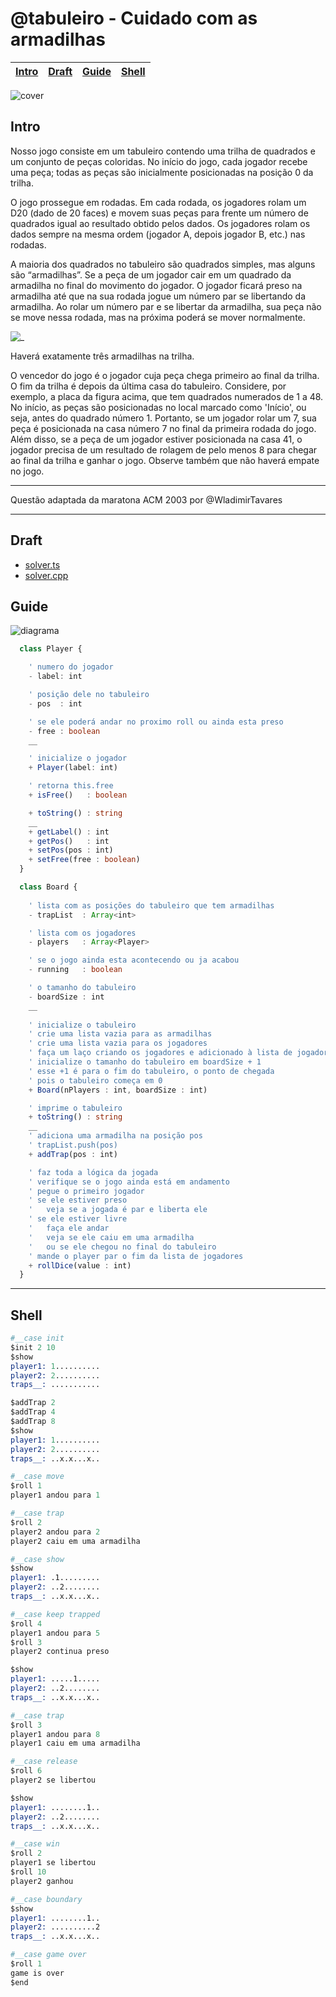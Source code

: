 # @tabuleiro - Cuidado com as armadilhas

<!-- toch -->
[Intro](#intro) | [Draft](#draft) | [Guide](#guide) | [Shell](#shell)
-- | -- | -- | --
<!-- toch -->

![cover](cover.jpg)

## Intro

Nosso jogo consiste em um tabuleiro contendo uma trilha de quadrados e um conjunto de peças coloridas. No início do jogo, cada jogador recebe uma peça; todas as peças são inicialmente posicionadas na posição 0 da trilha.

O jogo prossegue em rodadas. Em cada rodada, os jogadores rolam um D20 (dado de 20 faces) e movem suas peças para frente um número de quadrados igual ao resultado obtido pelos dados. Os jogadores rolam os dados sempre na mesma ordem (jogador A, depois jogador B, etc.) nas rodadas.

A maioria dos quadrados no tabuleiro são quadrados simples, mas alguns são “armadilhas”. Se a peça de um jogador cair em um quadrado da armadilha no final do movimento do jogador. O jogador ficará preso na armadilha até que na sua rodada jogue um número par se libertando da armadilha. Ao rolar um número par e se libertar da armadilha, sua peça não se move nessa rodada, mas na próxima poderá se mover normalmente.

![_](tabuleiro.png)

Haverá exatamente três armadilhas na trilha.

O vencedor do jogo é o jogador cuja peça chega primeiro ao final da trilha. O fim da trilha é depois da última casa do tabuleiro. Considere, por exemplo, a placa da figura acima, que tem quadrados numerados de 1 a 48. No início, as peças são posicionadas no local marcado como 'Início', ou seja, antes do quadrado número 1. Portanto, se um jogador rolar um 7, sua peça é posicionada na casa número 7 no final da primeira rodada do jogo.
Além disso, se a peça de um jogador estiver posicionada na casa 41, o jogador precisa de um resultado de rolagem de pelo menos 8 para chegar ao final da trilha e ganhar o jogo. Observe também que não haverá empate no jogo.

___

Questão adaptada da maratona ACM 2003 por @WladimirTavares

___

## Draft

- [solver.ts](.cache/draft.ts)
- [solver.cpp](.cache/draft.cpp)
  
## Guide

![diagrama](diagrama.png)

<!-- load diagrama.puml fenced=ts:filter -->

```ts
  class Player {

    ' numero do jogador
    - label: int  

    ' posição dele no tabuleiro
    - pos  : int

    ' se ele poderá andar no proximo roll ou ainda esta preso
    - free : boolean
    __

    ' inicialize o jogador
    + Player(label: int)

    ' retorna this.free
    + isFree()   : boolean

    + toString() : string
    __
    + getLabel() : int
    + getPos()   : int
    + setPos(pos : int)
    + setFree(free : boolean)
  }

  class Board {
    
    ' lista com as posições do tabuleiro que tem armadilhas
    - trapList  : Array<int>

    ' lista com os jogadores
    - players   : Array<Player>

    ' se o jogo ainda esta acontecendo ou ja acabou
    - running   : boolean

    ' o tamanho do tabuleiro
    - boardSize : int
    __
    
    ' inicialize o tabuleiro
    ' crie uma lista vazia para as armadilhas
    ' crie uma lista vazia para os jogadores
    ' faça um laço criando os jogadores e adicionado à lista de jogadores
    ' inicialize o tamanho do tabuleiro em boardSize + 1
    ' esse +1 é para o fim do tabuleiro, o ponto de chegada
    ' pois o tabuleiro começa em 0
    + Board(nPlayers : int, boardSize : int)

    ' imprime o tabuleiro
    + toString() : string
    __
    ' adiciona uma armadilha na posição pos
    ' trapList.push(pos)
    + addTrap(pos : int)

    ' faz toda a lógica da jogada
    ' verifique se o jogo ainda está em andamento
    ' pegue o primeiro jogador
    ' se ele estiver preso
    '   veja se a jogada é par e liberta ele
    ' se ele estiver livre
    '   faça ele andar
    '   veja se ele caiu em uma armadilha
    '   ou se ele chegou no final do tabuleiro
    ' mande o player par o fim da lista de jogadores
    + rollDice(value : int)
  }
```

<!-- load -->

___

## Shell

```s
#__case init
$init 2 10
$show
player1: 1..........
player2: 2..........
traps__: ...........

$addTrap 2
$addTrap 4
$addTrap 8
$show
player1: 1..........
player2: 2..........
traps__: ..x.x...x..

#__case move
$roll 1
player1 andou para 1

#__case trap
$roll 2
player2 andou para 2
player2 caiu em uma armadilha

#__case show
$show
player1: .1.........
player2: ..2........
traps__: ..x.x...x..

#__case keep trapped
$roll 4
player1 andou para 5
$roll 3
player2 continua preso

$show
player1: .....1.....
player2: ..2........
traps__: ..x.x...x..

#__case trap
$roll 3
player1 andou para 8
player1 caiu em uma armadilha

#__case release
$roll 6
player2 se libertou

$show
player1: ........1..
player2: ..2........
traps__: ..x.x...x..

#__case win
$roll 2
player1 se libertou
$roll 10
player2 ganhou

#__case boundary
$show
player1: ........1..
player2: ..........2
traps__: ..x.x...x..

#__case game over
$roll 1
game is over
$end
```
